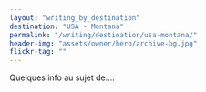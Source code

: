 ```yaml
---
layout: "writing_by_destination"
destination: "USA - Montana"
permalink: "/writing/destination/usa-montana/"
header-img: "assets/owner/hero/archive-bg.jpg"
flickr-tag: ""
---
```


Quelques info au sujet de....